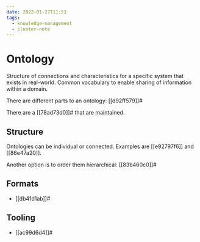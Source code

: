 ```yaml
---
date: 2022-01-27T11:53
tags:
  - knowledge-management
  - cluster-note
---
```


# Ontology

Structure of connections and characteristics for a specific system that exists in real-world. Common vocabulary to enable sharing of information within a domain.

There are different parts to an ontology: [[d92ff579]]#

There are a [[78ad73d0]]# that are maintained.

## Structure

Ontologies can be individual or connected. Examples are [[e92797f6]] and [[86e47a20]].

Another option is to order them hierarchical: [[83b460c0]]#

## Formats

- [[db41d1ab]]#

## Tooling

- [[ac99d6d4]]#
